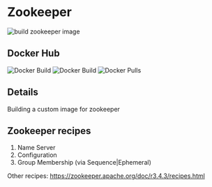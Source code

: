 
# Zookeeper

![build zookeeper image](https://github.com/oceanebelle/docker/workflows/build%20zookeeper%20image/badge.svg)

## Docker Hub

![Docker Build](https://img.shields.io/docker/cloud/automated/oceanebelle/zookeeper)
![Docker Build](https://img.shields.io/docker/cloud/build/oceanebelle/zookeeper)
![Docker Pulls](https://img.shields.io/docker/pulls/oceanebelle/zookeeper)

## Details

Building a custom image for zookeeper


## Zookeeper recipes

1. Name Server
2. Configuration
3. Group Membership (via Sequence|Ephemeral)

Other recipes: https://zookeeper.apache.org/doc/r3.4.3/recipes.html


